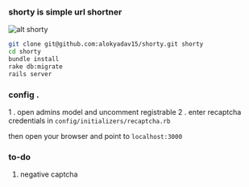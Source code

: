 ### shorty is simple url shortner 
![alt shorty](https://mediacru.sh/download/8p5DPC3cJ712.png)


````bash
git clone git@github.com:alokyadav15/shorty.git shorty
cd shorty
bundle install
rake db:migrate 
rails server 

````

### config .
1 . open admins model and uncomment registrable 
2 . enter recaptcha credentials in `config/initializers/recaptcha.rb`

then open your browser and point to `localhost:3000` 

### to-do 
1. negative captcha 
